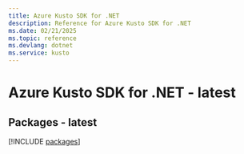 ```yaml
---
title: Azure Kusto SDK for .NET
description: Reference for Azure Kusto SDK for .NET
ms.date: 02/21/2025
ms.topic: reference
ms.devlang: dotnet
ms.service: kusto
---
```

# Azure Kusto SDK for .NET - latest
## Packages - latest
[!INCLUDE [packages](kusto-index.md)]